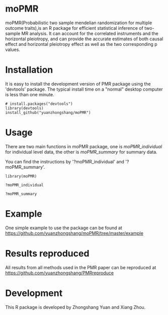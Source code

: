 # moPMR

moPMR(Probabilistic two sample mendelian randomization for multiple outcome traits),is an R package for efficient statistical inference of two-sample MR analysis. It can account for the correlated instruments and the horizontal pleiotropy, and can provide the
accurate estimates of both causal effect and horizontal pleiotropy effect as well as the two corresponding p values.

# Installation
It is easy to install the development version of PMR package using the 'devtools' package. The typical install time on a "normal" desktop computer is less than one minute.

```
# install.packages("devtools")
library(devtools)
install_github("yuanzhongshang/moPMR")
```


# Usage
There are two main functions in moPMR package, one is *moPMR_individual* for individual level data, the other is *moPMR_summary* for summary data.

You can find the instructions by '?moPMR_individual' and '?moPMR_summary'. 
```
library(moPMR)

?moPMR_individual

?moPMR_summary
```

# Example

One simple example to use the package can be found at https://github.com/yuanzhongshang/moPMR/tree/master/example

# Results reproduced 

All results from all methods used in the PMR paper can be reproduced at https://github.com/yuanzhongshang/PMRreproduce

# Development
This R package is developed by Zhongshang Yuan and Xiang Zhou.

